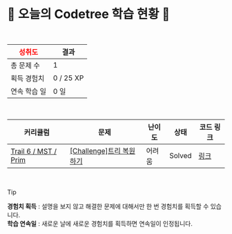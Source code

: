 # 🌲 오늘의 Codetree 학습 현황 🌲

<br />

| <span style="color:red;display:block;text-align:center;"> **성취도**</span> | 결과 |
|---|---|
| 총 문제 수 | 1 |
| 획득 경험치 | 0 / 25 XP |
| 연속 학습 일 | 0 일 |

<br />

|커리큘럼|문제|난이도|상태|코드 링크|
|---|---|---|---|---|
|[Trail 6 / MST / Prim](https://www.codetree.ai/trail-info/intermediate-high/)|[[Challenge]트리 복원하기](https://www.codetree.ai/trails/complete/curated-cards/challenge-restore-tree/)|어려움|Solved|[링크](https://github.com/JustHoIt/codetree-TILs/blob/main/250212/%ED%8A%B8%EB%A6%AC%20%EB%B3%B5%EC%9B%90%ED%95%98%EA%B8%B0/restore-tree.java)|


<br />

> [!TIP]
> **경험치 획득** : 설명을 보지 않고 해결한 문제에 대해서만 한 번 경험치를 획득할 수 있습니다.  
> **학습 연속일** : 새로운 날에 새로운 경험치를 획득하면 연속일이 인정됩니다.

